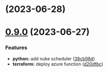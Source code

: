 # [](https://github.com/diodonfrost/terraform-azure-function-app-nuke/compare/v0.9.0...v) (2023-06-28)



# [0.9.0](https://github.com/diodonfrost/terraform-azure-function-app-nuke/compare/38cb98db5560a4e662a17d472c580546e9cc1e64...v0.9.0) (2023-06-27)


### Features

* **python:** add nuke scheduler ([38cb98d](https://github.com/diodonfrost/terraform-azure-function-app-nuke/commit/38cb98db5560a4e662a17d472c580546e9cc1e64))
* **terraform:** deploy azure function ([d20dfbc](https://github.com/diodonfrost/terraform-azure-function-app-nuke/commit/d20dfbc35e758d4cf7d7acad557e50f11062ed62))



